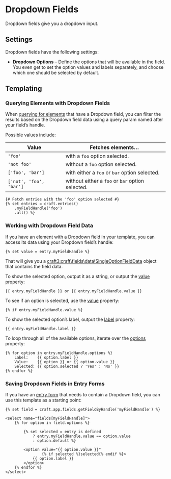 # Dropdown Fields

Dropdown fields give you a dropdown input.

## Settings

Dropdown fields have the following settings:

* **Dropdown Options** – Define the options that will be available in the field. You even get to set the option values and labels separately, and choose which one should be selected by default.

## Templating

### Querying Elements with Dropdown Fields

When [querying for elements](element-queries.md) that have a Dropdown field, you can filter the results based on the Dropdown field data using a query param named after your field’s handle.

Possible values include:

| Value | Fetches elements…
| - | -
| `'foo'` | with a `foo` option selected.
| `'not foo'` | without a `foo` option selected.
| `['foo', 'bar']` | with either a `foo` or `bar` option selected.
| `['not', 'foo', 'bar']` | without either a `foo` or `bar` option selected.

```twig
{# Fetch entries with the 'foo' option selected #}
{% set entries = craft.entries()
    .myFieldHandle('foo')
    .all() %}
```

### Working with Dropdown Field Data

If you have an element with a Dropdown field in your template, you can access its data using your Dropdown field’s handle:

```twig
{% set value = entry.myFieldHandle %}
```

That will give you a <craft3:craft\fields\data\SingleOptionFieldData> object that contains the field data.

To show the selected option, output it as a string, or output the [value](craft3:craft\fields\data\SingleOptionFieldData::$value) property:

```twig
{{ entry.myFieldHandle }} or {{ entry.myFieldHandle.value }}
```

To see if an option is selected, use the [value](craft3:craft\fields\data\SingleOptionFieldData::$value) property:

```twig
{% if entry.myFieldHandle.value %}
```

To show the selected option’s label, output the [label](craft3:craft\fields\data\SingleOptionFieldData::$label) property:

```twig
{{ entry.myFieldHandle.label }}
```

To loop through all of the available options, iterate over the [options](craft3:craft\fields\data\SingleOptionFieldData::getOptions()) property:

```twig
{% for option in entry.myFieldHandle.options %}
    Label:    {{ option.label }}
    Value:    {{ option }} or {{ option.value }}
    Selected: {{ option.selected ? 'Yes' : 'No' }}
{% endfor %}
```

### Saving Dropdown Fields in Entry Forms

If you have an [entry form](dev/examples/entry-form.md) that needs to contain a Dropdown field, you can use this template as a starting point:

```twig
{% set field = craft.app.fields.getFieldByHandle('myFieldHandle') %}

<select name="fields[myFieldHandle]">
    {% for option in field.options %}

        {% set selected = entry is defined
            ? entry.myFieldHandle.value == option.value
            : option.default %}

        <option value="{{ option.value }}"
                {% if selected %}selected{% endif %}>
            {{ option.label }}
        </option>
    {% endfor %}
</select>
```
